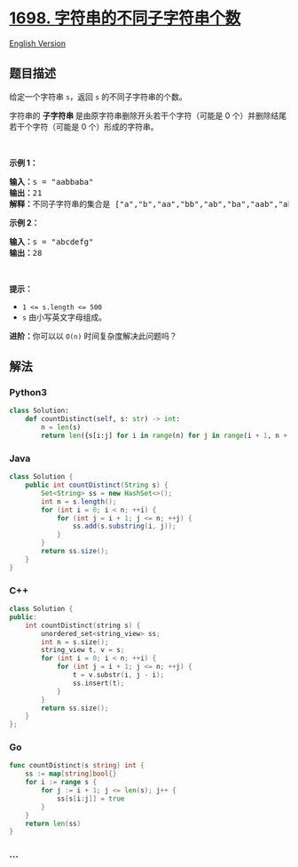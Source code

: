 # [1698. 字符串的不同子字符串个数](https://leetcode.cn/problems/number-of-distinct-substrings-in-a-string)

[English Version](/solution/1600-1699/1698.Number%20of%20Distinct%20Substrings%20in%20a%20String/README_EN.md)

## 题目描述

<!-- 这里写题目描述 -->

<p>给定一个字符串 <code>s</code>，返回 <code>s</code> 的不同子字符串的个数。</p>

<p>字符串的 <strong>子字符串 </strong>是由原字符串删除开头若干个字符（可能是 0 个）并删除结尾若干个字符（可能是 0 个）形成的字符串。</p>

<p> </p>

<p><strong>示例 1：</strong></p>

<pre>
<strong>输入：</strong>s = "aabbaba"
<strong>输出：</strong>21
<strong>解释：</strong>不同子字符串的集合是 ["a","b","aa","bb","ab","ba","aab","abb","bab","bba","aba","aabb","abba","bbab","baba","aabba","abbab","bbaba","aabbab","abbaba","aabbaba"]
</pre>

<p><strong>示例 2：</strong></p>

<pre>
<strong>输入：</strong>s = "abcdefg"
<strong>输出：</strong>28
</pre>

<p> </p>

<p><strong>提示：</strong></p>

<ul>
	<li><code>1 <= s.length <= 500</code></li>
	<li><code>s</code> 由小写英文字母组成。</li>
</ul>

<p><b>进阶：</b>你可以以 <code>O(n)</code> 时间复杂度解决此问题吗？</p>

## 解法

<!-- 这里可写通用的实现逻辑 -->

<!-- tabs:start -->

### **Python3**

<!-- 这里可写当前语言的特殊实现逻辑 -->

```python
class Solution:
    def countDistinct(self, s: str) -> int:
        n = len(s)
        return len({s[i:j] for i in range(n) for j in range(i + 1, n + 1)})
```

### **Java**

<!-- 这里可写当前语言的特殊实现逻辑 -->

```java
class Solution {
    public int countDistinct(String s) {
        Set<String> ss = new HashSet<>();
        int n = s.length();
        for (int i = 0; i < n; ++i) {
            for (int j = i + 1; j <= n; ++j) {
                ss.add(s.substring(i, j));
            }
        }
        return ss.size();
    }
}
```

### **C++**

```cpp
class Solution {
public:
    int countDistinct(string s) {
        unordered_set<string_view> ss;
        int n = s.size();
        string_view t, v = s;
        for (int i = 0; i < n; ++i) {
            for (int j = i + 1; j <= n; ++j) {
                t = v.substr(i, j - i);
                ss.insert(t);
            }
        }
        return ss.size();
    }
};
```

### **Go**

```go
func countDistinct(s string) int {
	ss := map[string]bool{}
	for i := range s {
		for j := i + 1; j <= len(s); j++ {
			ss[s[i:j]] = true
		}
	}
	return len(ss)
}
```

### **...**

```

```

<!-- tabs:end -->
